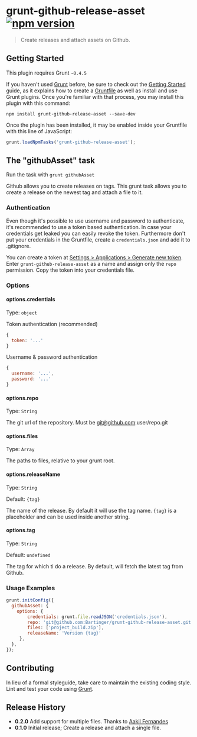# grunt-github-release-asset [![npm version](https://badge.fury.io/js/grunt-github-release-asset.svg)](http://badge.fury.io/js/grunt-github-release-asset)

> Create releases and attach assets on Github.

## Getting Started
This plugin requires Grunt `~0.4.5`

If you haven't used [Grunt](http://gruntjs.com/) before, be sure to check out the [Getting Started](http://gruntjs.com/getting-started) guide, as it explains how to create a [Gruntfile](http://gruntjs.com/sample-gruntfile) as well as install and use Grunt plugins. Once you're familiar with that process, you may install this plugin with this command:

```shell
npm install grunt-github-release-asset --save-dev
```

Once the plugin has been installed, it may be enabled inside your Gruntfile with this line of JavaScript:

```js
grunt.loadNpmTasks('grunt-github-release-asset');
```

## The "githubAsset" task
Run the task with ```grunt githubAsset```

Github allows you to create releases on tags. This grunt task allows you to create a release on the newest tag and attach a file to it.

### Authentication
Even though it's possible to use username and password to authenticate, it's recommended to use a token based authentication. In case your credentials get leaked you can easily revoke the token. Furthermore don't put your credentials in the Gruntfile, create a ```credentials.json``` and add it to .gitignore.

You can create a token at [Settings > Applications > Generate new token][1]. Enter ```grunt-github-release-asset``` as a name and assign only the ```repo``` permission. Copy the token into your credentials file.

### Options

#### options.credentials
Type: `object`

Token authentication (recommended)
```js
{
  token: '...'
}
```

Username & password authentication
```js
{
  username: '...',
  password: '...'
}
```

#### options.repo
Type: `String`

The git url of the repository. Must be git@github.com:user/repo.git

#### options.files
Type: `Array`

The paths to files, relative to your grunt root.

#### options.releaseName
Type: `String`

Default: `{tag}`

The name of the release. By default it will use the tag name. `{tag}` is a placeholder and can be used inside another string.

#### options.tag
Type: `String`

Default: `undefined`

The tag for which ti do a release. By default, will fetch the latest tag from Github.

### Usage Examples

```js
grunt.initConfig({
  githubAsset: {
    options: {
        credentials: grunt.file.readJSON('credentials.json'),
        repo: 'git@github.com:Bartinger/grunt-github-release-asset.git',
        files: ['project_build.zip'],
        releaseName: 'Version {tag}'
     },
  },
});
```

## Contributing
In lieu of a formal styleguide, take care to maintain the existing coding style. Lint and test your code using [Grunt](http://gruntjs.com/).

## Release History
- **0.2.0** Add support for multiple files. Thanks to [Aakil Fernandes][2]
- **0.1.0** Initial release; Create a release and attach a single file.

[1]: https://github.com/settings/applications
[2]: https://github.com/aakilfernandes
